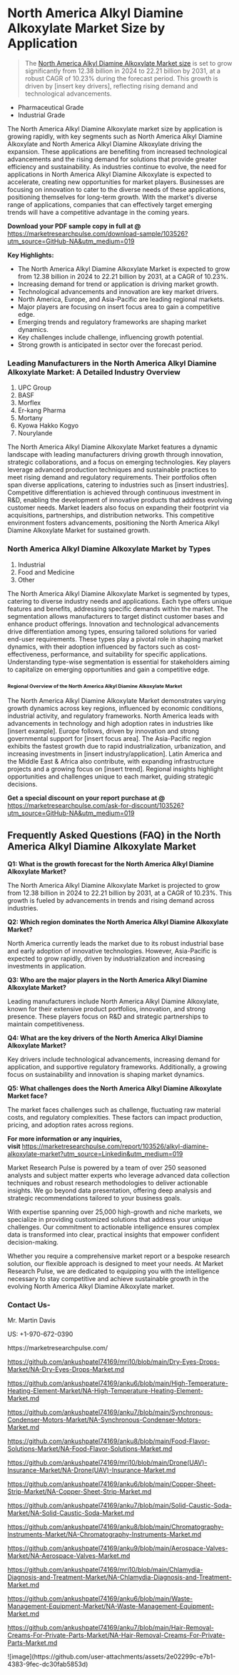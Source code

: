 <h1>North America Alkyl Diamine Alkoxylate Market&nbsp;Size by Application</h1><blockquote><p>The <a href="https://marketresearchpulse.com/download-sample/103526?utm_source=GitHub-NA&amp;utm_medium=019">North America Alkyl Diamine Alkoxylate Market size</a> is set to grow significantly from 12.38 billion in 2024 to 22.21 billion by 2031, at a robust CAGR of 10.23% during the forecast period. This growth is driven by [insert key drivers], reflecting rising demand and technological advancements.</p></blockquote><ul><li>Pharmaceutical Grade<li> Industrial Grade</li></ul><p>The North America Alkyl Diamine Alkoxylate market size by application is growing rapidly, with key segments such as North America Alkyl Diamine Alkoxylate and North America Alkyl Diamine Alkoxylate driving the expansion. These applications are benefiting from increased technological advancements and the rising demand for solutions that provide greater efficiency and sustainability. As industries continue to evolve, the need for applications in North America Alkyl Diamine Alkoxylate is expected to accelerate, creating new opportunities for market players. Businesses are focusing on innovation to cater to the diverse needs of these applications, positioning themselves for long-term growth. With the market's diverse range of applications, companies that can effectively target emerging trends will have a competitive advantage in the coming years.</p><p><strong>Download your PDF sample copy in full at @ </strong><a href="https://marketresearchpulse.com/download-sample/103526?utm_source=GitHub-NA&amp;utm_medium=019">https://marketresearchpulse.com/download-sample/103526?utm_source=GitHub-NA&amp;utm_medium=019</a></p><p><strong>Key Highlights: </strong></p><ul><li>The North America Alkyl Diamine Alkoxylate Market is expected to grow from 12.38 billion in 2024 to 22.21 billion by 2031, at a CAGR of 10.23%.</li><li>Increasing demand for trend or application is driving market growth.</li><li>Technological advancements and innovation are key market drivers.</li><li>North America, Europe, and Asia-Pacific are leading regional markets.</li><li>Major players are focusing on insert focus area to gain a competitive edge.</li><li>Emerging trends and regulatory frameworks are shaping market dynamics.</li><li>Key challenges include challenge, influencing growth potential.</li><li>Strong growth is anticipated in sector over the forecast period.</li></ul><h3>Leading Manufacturers in the North America Alkyl Diamine Alkoxylate Market: A Detailed Industry Overview</h3><ol><li>UPC Group</li><li>BASF</li><li>Morflex</li><li>Er-kang Pharma</li><li>Mortany</li><li>Kyowa Hakko Kogyo</li><li>Nourylande</li></ol><div class="flex max-w-full flex-col flex-grow"><div class="min-h-8 text-message flex w-full flex-col items-end gap-2 whitespace-normal break-words [.text-message+&amp;]:mt-5" dir="auto" data-message-author-role="assistant" data-message-id="fd8432e4-4910-450d-b182-61b7bfb0a01f" data-message-model-slug="gpt-4o"><div class="flex w-full flex-col gap-1 empty:hidden first:pt-[3px]"><div class="markdown prose w-full break-words dark:prose-invert light"><p>The North America Alkyl Diamine Alkoxylate Market features a dynamic landscape with leading manufacturers driving growth through innovation, strategic collaborations, and a focus on emerging technologies. Key players leverage advanced production techniques and sustainable practices to meet rising demand and regulatory requirements. Their portfolios often span diverse applications, catering to industries such as [insert industries]. Competitive differentiation is achieved through continuous investment in R&amp;D, enabling the development of innovative products that address evolving customer needs. Market leaders also focus on expanding their footprint via acquisitions, partnerships, and distribution networks. This competitive environment fosters advancements, positioning the North America Alkyl Diamine Alkoxylate Market for sustained growth.</p></div></div></div></div><h3>North America Alkyl Diamine Alkoxylate Market by Types</h3><ol><li>Industrial<li> Food and Medicine<li> Other</li></ol><div class="flex max-w-full flex-col flex-grow"><div class="min-h-8 text-message flex w-full flex-col items-end gap-2 whitespace-normal break-words [.text-message+&amp;]:mt-5" dir="auto" data-message-author-role="assistant" data-message-id="084470be-0bb7-4664-bddf-5156b4f41249" data-message-model-slug="gpt-4o-mini"><div class="flex w-full flex-col gap-1 empty:hidden first:pt-[3px]"><div class="markdown prose w-full break-words dark:prose-invert light"><p>The North America Alkyl Diamine Alkoxylate Market is segmented by types, catering to diverse industry needs and applications. Each type offers unique features and benefits, addressing specific demands within the market. The segmentation allows manufacturers to target distinct customer bases and enhance product offerings. Innovation and technological advancements drive differentiation among types, ensuring tailored solutions for varied end-user requirements. These types play a pivotal role in shaping market dynamics, with their adoption influenced by factors such as cost-effectiveness, performance, and suitability for specific applications. Understanding type-wise segmentation is essential for stakeholders aiming to capitalize on emerging opportunities and gain a competitive edge.</p></div></div></div></div><h3><span style="font-size: 11px;">Regional Overview of the North America Alkyl Diamine Alkoxylate Market</span></h3><div class="flex max-w-full flex-col flex-grow"><div class="min-h-8 text-message flex w-full flex-col items-end gap-2 whitespace-normal break-words [.text-message+&amp;]:mt-5" dir="auto" data-message-author-role="assistant" data-message-id="e9038762-ce64-4e30-91c9-9bd413514231" data-message-model-slug="gpt-4o-mini"><div class="flex w-full flex-col gap-1 empty:hidden first:pt-[3px]"><div class="markdown prose w-full break-words dark:prose-invert light"><p>The North America Alkyl Diamine Alkoxylate Market demonstrates varying growth dynamics across key regions, influenced by economic conditions, industrial activity, and regulatory frameworks. North America leads with advancements in technology and high adoption rates in industries like [insert example]. Europe follows, driven by innovation and strong governmental support for [insert focus area]. The Asia-Pacific region exhibits the fastest growth due to rapid industrialization, urbanization, and increasing investments in [insert industry/application]. Latin America and the Middle East &amp; Africa also contribute, with expanding infrastructure projects and a growing focus on [insert trend]. Regional insights highlight opportunities and challenges unique to each market, guiding strategic decisions.</p></div></div></div></div><p><strong>Get a special discount on your report purchase at @ </strong><a href="https://marketresearchpulse.com/ask-for-discount/103526?utm_source=GitHub-NA&amp;utm_medium=019">https://marketresearchpulse.com/ask-for-discount/103526?utm_source=GitHub-NA&amp;utm_medium=019</a></p><h2>Frequently Asked Questions (FAQ) in the North America Alkyl Diamine Alkoxylate Market</h2><p><strong>Q1: What is the growth forecast for the North America Alkyl Diamine Alkoxylate Market?</strong></p><p>The North America Alkyl Diamine Alkoxylate Market is projected to grow from 12.38 billion in 2024 to 22.21 billion by 2031, at a CAGR of 10.23%. This growth is fueled by advancements in trends and rising demand across industries.</p><p><strong>Q2: Which region dominates the North America Alkyl Diamine Alkoxylate Market?</strong></p><p>North America currently leads the market due to its robust industrial base and early adoption of innovative technologies. However, Asia-Pacific is expected to grow rapidly, driven by industrialization and increasing investments in application.</p><p><strong>Q3: Who are the major players in the North America Alkyl Diamine Alkoxylate Market?</strong></p><p>Leading manufacturers include North America Alkyl Diamine Alkoxylate, known for their extensive product portfolios, innovation, and strong presence. These players focus on R&amp;D and strategic partnerships to maintain competitiveness.</p><p><strong>Q4: What are the key drivers of the North America Alkyl Diamine Alkoxylate Market?</strong></p><p>Key drivers include technological advancements, increasing demand for application, and supportive regulatory frameworks. Additionally, a growing focus on sustainability and innovation is shaping market dynamics.</p><p><strong>Q5: What challenges does the North America Alkyl Diamine Alkoxylate Market face?</strong></p><p>The market faces challenges such as challenge, fluctuating raw material costs, and regulatory complexities. These factors can impact production, pricing, and adoption rates across regions.</p><p><strong>For more information or any inquiries, visit&nbsp;</strong><a href="https://marketresearchpulse.com/report/103526/alkyl-diamine-alkoxylate-market?utm_source=Linkedin&utm_medium=019">https://marketresearchpulse.com/report/103526/alkyl-diamine-alkoxylate-market?utm_source=Linkedin&utm_medium=019</a></p><p>Market Research Pulse is powered by a team of over 250 seasoned analysts and subject matter experts who leverage advanced data collection techniques and robust research methodologies to deliver actionable insights. We go beyond data presentation, offering deep analysis and strategic recommendations tailored to your business goals.</p><p>With expertise spanning over 25,000 high-growth and niche markets, we specialize in providing customized solutions that address your unique challenges. Our commitment to actionable intelligence ensures complex data is transformed into clear, practical insights that empower confident decision-making.</p><p>Whether you require a comprehensive market report or a bespoke research solution, our flexible approach is designed to meet your needs. At Market Research Pulse, we are dedicated to equipping you with the intelligence necessary to stay competitive and achieve sustainable growth in the evolving North America Alkyl Diamine Alkoxylate market.</p><h3><strong>Contact Us-</strong></h3><p>Mr. Martin Davis</p><p>US: +1-970-672-0390</p><p>https://marketresearchpulse.com/</p><p><a href="https://github.com/ankushpatel74169/mri10/blob/main/Dry-Eyes-Drops-Market/NA-Dry-Eyes-Drops-Market.md">https://github.com/ankushpatel74169/mri10/blob/main/Dry-Eyes-Drops-Market/NA-Dry-Eyes-Drops-Market.md</a></p><p><a href="https://github.com/ankushpatel74169/anku6/blob/main/High-Temperature-Heating-Element-Market/NA-High-Temperature-Heating-Element-Market.md">https://github.com/ankushpatel74169/anku6/blob/main/High-Temperature-Heating-Element-Market/NA-High-Temperature-Heating-Element-Market.md</a></p><p><a href="https://github.com/ankushpatel74169/anku7/blob/main/Synchronous-Condenser-Motors-Market/NA-Synchronous-Condenser-Motors-Market.md">https://github.com/ankushpatel74169/anku7/blob/main/Synchronous-Condenser-Motors-Market/NA-Synchronous-Condenser-Motors-Market.md</a></p><p><a href="https://github.com/ankushpatel74169/anku8/blob/main/Food-Flavor-Solutions-Market/NA-Food-Flavor-Solutions-Market.md">https://github.com/ankushpatel74169/anku8/blob/main/Food-Flavor-Solutions-Market/NA-Food-Flavor-Solutions-Market.md</a></p><p><a href="https://github.com/ankushpatel74169/mri10/blob/main/Drone(UAV)-Insurance-Market/NA-Drone(UAV)-Insurance-Market.md">https://github.com/ankushpatel74169/mri10/blob/main/Drone(UAV)-Insurance-Market/NA-Drone(UAV)-Insurance-Market.md</a></p><p><a href="https://github.com/ankushpatel74169/anku6/blob/main/Copper-Sheet-Strip-Market/NA-Copper-Sheet-Strip-Market.md">https://github.com/ankushpatel74169/anku6/blob/main/Copper-Sheet-Strip-Market/NA-Copper-Sheet-Strip-Market.md</a></p><p><a href="https://github.com/ankushpatel74169/anku7/blob/main/Solid-Caustic-Soda-Market/NA-Solid-Caustic-Soda-Market.md">https://github.com/ankushpatel74169/anku7/blob/main/Solid-Caustic-Soda-Market/NA-Solid-Caustic-Soda-Market.md</a></p><p><a href="https://github.com/ankushpatel74169/anku8/blob/main/Chromatography-Instruments-Market/NA-Chromatography-Instruments-Market.md">https://github.com/ankushpatel74169/anku8/blob/main/Chromatography-Instruments-Market/NA-Chromatography-Instruments-Market.md</a></p><p><a href="https://github.com/ankushpatel74169/anku9/blob/main/Aerospace-Valves-Market/NA-Aerospace-Valves-Market.md">https://github.com/ankushpatel74169/anku9/blob/main/Aerospace-Valves-Market/NA-Aerospace-Valves-Market.md</a></p><p><a href="https://github.com/ankushpatel74169/mri10/blob/main/Chlamydia-Diagnosis-and-Treatment-Market/NA-Chlamydia-Diagnosis-and-Treatment-Market.md">https://github.com/ankushpatel74169/mri10/blob/main/Chlamydia-Diagnosis-and-Treatment-Market/NA-Chlamydia-Diagnosis-and-Treatment-Market.md</a></p><p><a href="https://github.com/ankushpatel74169/anku6/blob/main/Waste-Management-Equipment-Market/NA-Waste-Management-Equipment-Market.md">https://github.com/ankushpatel74169/anku6/blob/main/Waste-Management-Equipment-Market/NA-Waste-Management-Equipment-Market.md</a></p><p><a href="https://github.com/ankushpatel74169/anku7/blob/main/Hair-Removal-Creams-For-Private-Parts-Market/NA-Hair-Removal-Creams-For-Private-Parts-Market.md">https://github.com/ankushpatel74169/anku7/blob/main/Hair-Removal-Creams-For-Private-Parts-Market/NA-Hair-Removal-Creams-For-Private-Parts-Market.md</a></p>
![image](https://github.com/user-attachments/assets/2e02299c-e7b1-4383-9fec-dc30fab5853d)
